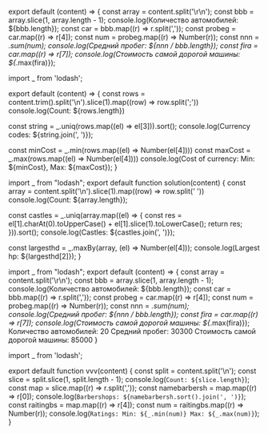 
export default (content) => {
  const array = content.split('\r\n');
  const bbb = array.slice(1, array.length - 1);
  console.log(Количество автомобилей: ${bbb.length});
  const car = bbb.map((r) => r.split(','));
  const probeg = car.map((r) => r[4]);
  const num = probeg.map((r) => Number(r));
  const nnn = _.sum(num);
  console.log(Средний пробег: ${nnn / bbb.length});
  const fira = car.map((r) => r[7]);
  console.log(Стоимость самой дорогой машины: ${_.max(fira)});


import _ from 'lodash';

export default (content) => {
  const rows = content.trim().split('\n').slice(1).map((row) => row.split(';'))
  console.log(Count: ${rows.length})

  const string = _.uniq(rows.map((el) => el[3])).sort();
  console.log(Currency codes: ${string.join(', ')});

  const minCost = _.min(rows.map((el) => Number(el[4])))
  const maxCost = _.max(rows.map((el) => Number(el[4])))
  console.log(Cost of currency: Min: ${minCost}, Max: ${maxCost});
}

import _ from "lodash";
export default function solution(content) {
  const array = content.split('\n').slice(1).map((row) => row.split(' '))
  console.log(Count: ${array.length});

  const castles = _.uniq(array.map((el) => {
    const res = el[1].charAt(0).toUpperCase() + el[1].slice(1).toLowerCase();
    return res;
  })).sort();
  console.log(Castles: ${castles.join(', ')});

  const largesthd = _.maxBy(array, (el) => Number(el[4]));
  console.log(Largest hp: ${largesthd[2]});
}

import _ from "lodash";
export default (content) => {
  const array = content.split('\r\n');
  const bbb = array.slice(1, array.length - 1);
  console.log(Количество автомобилей: ${bbb.length});
  const car = bbb.map((r) => r.split(','));
  const probeg = car.map((r) => r[4]);
  const num = probeg.map((r) => Number(r));
  const nnn = _.sum(num);
  console.log(Средний пробег: ${nnn / bbb.length});
  const fira = car.map((r) => r[7]);
  console.log(Стоимость самой дорогой машины: ${_.max(fira)});
  Количество автомобилей: 20
  Средний пробег: 30300
  Стоимость самой дорогой машины: 85000
}


import _ from 'lodash';

export default function vvv(content) {
  const split = content.split('\n');
  const slice = split.slice(1, split.length - 1);
  console.log(`Count: ${slice.length}`);
  const map = slice.map((r) => r.split(','));
  const namebarbersh = map.map((r) => r[0]);
  console.log(`Barbershops: ${namebarbersh.sort().join(', ')}`);
  const raitingbs = map.map((r) => r[4]);
  const num = raitingbs.map((r) => Number(r));
  console.log(`Ratings: Min: ${_.min(num)} Max: ${_.max(num)}`);
}

